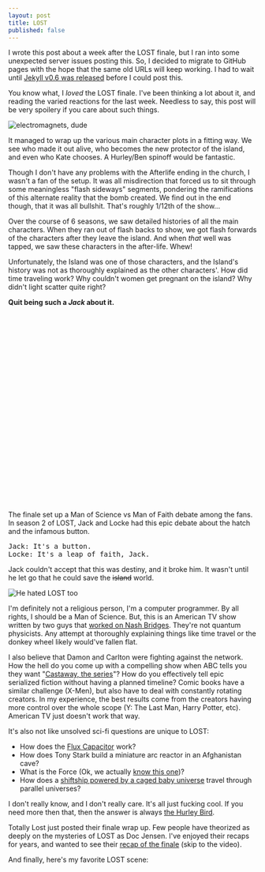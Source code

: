 ```yaml
--- 
layout: post
title: LOST
published: false
---
```


I wrote this post about a week after the LOST finale, but I ran into some unexpected server issues posting this.  So, I decided to migrate to GitHub pages with the hope that the same old URLs will keep working.  I had to wait until [Jekyll v0.6 was released](http://groups.google.com/group/jekyll-rb/browse_thread/thread/b8c43644b1318e94) before I could post this.

You know what, I _loved_ the LOST finale.  I've been thinking a lot about it, and reading the varied reactions for the last week.  Needless to say, this post will be very spoilery if you care about such things.

![electromagnets, dude](http://techno-weenie.net/images/2010/6/electromagnets-dude.png)

It managed to wrap up the various main character plots in a fitting way.  We see who made it out alive, who becomes the new protector of the island, and even who Kate chooses.  A Hurley/Ben spinoff would be fantastic.

Though I don't have any problems with the Afterlife ending in the church, I wasn't a fan of the setup.  It was all misdirection that forced us to sit through some meaningless "flash sideways" segments, pondering the ramifications of this alternate reality that the bomb created.  We find out in the end though, that it was all bullshit.  That's roughly 1/12th of the show...

Over the course of 6 seasons, we saw detailed histories of all the main characters.  When they ran out of flash backs to show, we got flash forwards of the characters after they leave the island.  And when _that_ well was tapped, we saw these characters in the after-life.  Whew!

Unfortunately, the Island was one of those characters, and the Island's history was not as thoroughly explained as the other characters'.  How did time traveling work?  Why couldn't women get pregnant on the island?  Why didn't light scatter quite right?

**Quit being such a _Jack_ about it.**

<object width="480" height="385"><param name="movie" value="http://www.youtube.com/v/lxIUJgRsC9U&hl=en_US&fs=1&"></param><param name="allowFullScreen" value="true"></param><param name="allowscriptaccess" value="always"></param><embed src="http://www.youtube.com/v/lxIUJgRsC9U&hl=en_US&fs=1&" type="application/x-shockwave-flash" allowscriptaccess="always" allowfullscreen="true" width="480" height="385"></embed></object>

The finale set up a Man of Science vs Man of Faith debate among the fans.  In season 2 of LOST, Jack and Locke had this epic debate about the hatch and the infamous button.  

<pre>Jack: It's a button.  
Locke: It's a leap of faith, Jack.</pre>

Jack couldn't accept that this was destiny, and it broke him.  It wasn't until he let go that he could save the <s>island</s> world.

![He hated LOST too](http://techno-weenie.net/images/2010/6/jack-hates-lost.png)

I'm definitely not a religious person, I'm a computer programmer.  By all rights, I should be a Man of Science.  But, this is an American TV show written by two guys that [worked on Nash Bridges](http://www.imdb.com/title/tt0115285/).  They're not quantum physicists.  Any attempt at thoroughly explaining things like time travel or the donkey wheel likely would've fallen flat.

I also believe that Damon and Carlton were fighting against the network.  How the hell do you come up with a compelling show when ABC tells you they want "[Castaway, the series](http://www.dvdtown.com/reviews/lost-the-complete-1st-season/3103)"?  How do you effectively tell epic serialized fiction without having a planned timeline?  Comic books have a similar challenge (X-Men), but also have to deal with constantly rotating creators.  In my experience, the best results come from the creators having more control over the whole scope (Y: The Last Man, Harry Potter, etc).  American TV just doesn't work that way.

It's also not like unsolved sci-fi questions are unique to LOST:

* How does the [Flux Capacitor](http://www.youtube.com/watch?v=zq5-6PkVGCg) work?
* How does Tony Stark build a miniature arc reactor in an Afghanistan cave?
* What is the Force (Ok, we actually [know this one](http://en.wikipedia.org/wiki/Force_\(Star_Wars\)#Midi-chlorians_and_the_Chosen_One))?  
* How does a [shiftship powered by a caged baby universe](http://en.wikipedia.org/wiki/The_Carrier) travel through parallel universes?

I don't really know, and I don't really care.  It's all just fucking cool.  If you need more then that, then the answer is always [the Hurley Bird](http://www.youtube.com/watch?v=WkmnxL31PeE).

Totally Lost just posted their finale wrap up.  Few people have theorized as deeply on the mysteries of LOST as Doc Jensen.  I've enjoyed their recaps for years, and wanted to see their [recap of the finale](http://popwatch.ew.com/2010/06/24/totally-lost-finale-michael-emerson/) (skip to the video).

And finally, here's my favorite LOST scene:

<object width="640" height="385"><param name="movie" value="http://www.youtube.com/v/BUSQOBS5Oqg&hl=en_US&fs=1&rel=0"></param><param name="allowFullScreen" value="true"></param><param name="allowscriptaccess" value="always"></param><embed src="http://www.youtube.com/v/BUSQOBS5Oqg&hl=en_US&fs=1&rel=0" type="application/x-shockwave-flash" allowscriptaccess="always" allowfullscreen="true" width="640" height="385"></embed></object>